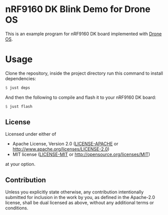 # nRF9160 DK Blink Demo for Drone OS

This is an example program for nRF9160 DK board implemented with [Drone
OS](https://www.drone-os.com/).

# Usage

Clone the repository, inside the project directory run this command to install
dependencies:

```rust
$ just deps
```

And then the following to compile and flash it to your nRF9160 DK board:

```rust
$ just flash
```

## License

Licensed under either of

 * Apache License, Version 2.0
   ([LICENSE-APACHE](LICENSE-APACHE) or http://www.apache.org/licenses/LICENSE-2.0)
 * MIT license
   ([LICENSE-MIT](LICENSE-MIT) or http://opensource.org/licenses/MIT)

at your option.

## Contribution

Unless you explicitly state otherwise, any contribution intentionally submitted
for inclusion in the work by you, as defined in the Apache-2.0 license, shall be
dual licensed as above, without any additional terms or conditions.
